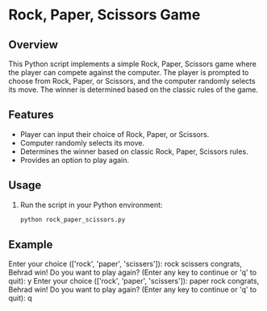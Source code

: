 # Rock, Paper, Scissors Game

## Overview
This Python script implements a simple Rock, Paper, Scissors game where the player can compete against the computer. The player is prompted to choose from Rock, Paper, or Scissors, and the computer randomly selects its move. The winner is determined based on the classic rules of the game.

## Features
- Player can input their choice of Rock, Paper, or Scissors.
- Computer randomly selects its move.
- Determines the winner based on classic Rock, Paper, Scissors rules.
- Provides an option to play again.

## Usage
1. Run the script in your Python environment:
   ```bash
   python rock_paper_scissors.py

## Example
Enter your choice (['rock', 'paper', 'scissers']): rock
scissers
congrats, Behrad win!
Do you want to play again? (Enter any key to continue or 'q' to quit): y
Enter your choice (['rock', 'paper', 'scissers']): paper
rock
congrats, Behrad win!
Do you want to play again? (Enter any key to continue or 'q' to quit): q